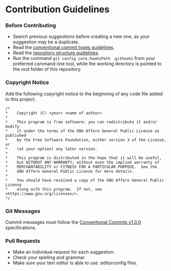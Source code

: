 # Contribution Guidelines

### **Before Contributing**
- Search previous suggestions before creating a new one, as your suggestion may be a duplicate.
- Read the [conventional commit types guidelines](/.docs/conventional.types.md).
- Read the [repository structure guidelines](/.docs/repository.structure.md).
- Run the command ```git config core.hooksPath .githooks``` from your preferred command-line tool, while the working directory is pointed to the root folder of this repository.

### **Copyright Notice**
Add the following copyright notice to the beginning of any code file added to this project.

```
/*
*    Copyright (C) <year> <name of author>
*
*    This program is free software: you can redistribute it and/or modify
*    it under the terms of the GNU Affero General Public License as published
*    by the Free Software Foundation, either version 3 of the License, or
*    (at your option) any later version.
*
*    This program is distributed in the hope that it will be useful,
*    but WITHOUT ANY WARRANTY; without even the implied warranty of
*    MERCHANTABILITY or FITNESS FOR A PARTICULAR PURPOSE.  See the
*    GNU Affero General Public License for more details.
*
*    You should have received a copy of the GNU Affero General Public License
*    along with this program.  If not, see <https://www.gnu.org/licenses/>.
*/
```

### **Git Messages**
Commit messages must follow the [Conventional Commits v1.0.0](https://www.conventionalcommits.org/en/v1.0.0/) specifications.

### **Pull Requests**
- Make an individual request for each suggestion.
- Check your spelling and grammar.
- Make sure your text editor is able to use .editorconfig files.
